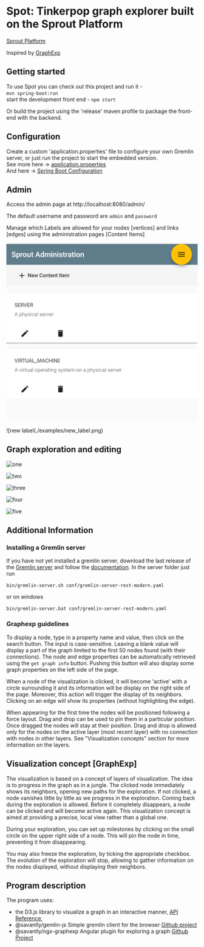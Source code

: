 # Spot: Tinkerpop graph explorer built on the Sprout Platform  

[Sprout Platform](https://github.com/savantly-net/sprout-platform) 

Inspired by [GraphExp](https://bricaud.github.io/graphexp/)  


## Getting started  

To use Spot you can check out this project and run it -  
`mvn spring-boot:run`  
start the development front end - 
`npm start`  

Or build the project using the 'release' maven profile to package the front-end with the backend.  
  
  
## Configuration

Create a custom 'application.properties' file to configure your own Gremlin server, or just run the project to start the embedded version.  
See more here -> [application.properties](./src/main/resources/application.properties)  
And here -> [Spring Boot Configuration](https://docs.spring.io/spring-boot/docs/current/reference/html/boot-features-external-config.html#boot-features-external-config-application-property-files) 
  
## Admin 

Access the admin page at http://localhost:8080/admin/  

The default username and password are `admin` and `password`  

Manage which Labels are allowed for your nodes [vertices] and links [edges] using the administration pages [Content Items]  

![label list](./examples/label_list.png)  

![new label(./examples/new_label.png)  

## Graph exploration and editing 

![one](https://github.com/savantly-net/ngx-graphexp/raw/master/examples/example.png)  

![two](https://github.com/savantly-net/ngx-graphexp/raw/master/examples/example_menu.png)  

![three](https://github.com/savantly-net/ngx-graphexp/raw/master/examples/example_create_node.png)  

![four](https://github.com/savantly-net/ngx-graphexp/raw/master/examples/example_drag_link.png)  

![five](https://github.com/savantly-net/ngx-graphexp/raw/master/examples/example_create_link.png)  
  
## Additional Information  

### Installing a Gremlin server

If you have not yet installed a gremlin server, download the last release of the [Gremlin server](http://tinkerpop.apache.org/) and follow the [documentation](http://tinkerpop.apache.org/docs/current/reference/#gremlin-server). In the server folder just run
```
bin/gremlin-server.sh conf/gremlin-server-rest-modern.yaml
```
or on windows
```
bin/gremlin-server.bat conf/gremlin-server-rest-modern.yaml
```


### Graphexp guidelines
To display a node, type in a property name and value, then click on the search button. The input is case-sensitive.
Leaving a blank value will display a part of the graph limited to the first 50 nodes found (with their connections).
The node and edge properties can be automatically retrieved using the `get graph info` button. Pushing this button will also display some graph properties on the left side of the page.

When a node of the visualization is clicked, it will become 'active' with a circle surrounding it and its information will be display on the right side of the page. Moreover, this action will trigger the display of its neighbors.
Clicking on an edge will show its properties (without highlighting the edge). 

When appearing for the first time the nodes will be positioned following a force layout. Drag and drop can be used to pin them in a particular position. Once dragged the nodes will stay at their position. Drag and drop is allowed only for the nodes on the active layer (most recent layer) with no connection with nodes in other layers. See "Visualization concepts" section for more information on the layers.

## Visualization concept [GraphExp]  

The visualization is based on a concept of layers of visualization. The idea is to progress in the graph as in a jungle. The clicked node immediately shows its neighbors, opening new paths for the exploration. If not clicked, a node vanishes little by little as we progress in the exploration. Coming back during the exploration is allowed. Before it completely disappears, a node can be clicked and will become active again.
This visualization concept is aimed at providing a precise, local view rather than a global one.

During your exploration, you can set up milestones by clicking on the small circle on the upper right side of a node. This will pin the node in time, preventing it from disappearing.

You may also freeze the exploration, by ticking the appropriate checkbox. The evolution of the exploration will stop, allowing to gather information on the nodes displayed, without displaying their neighbors.


## Program description

The program uses:
* the D3.js library to visualize a graph in an interactive manner, [API Reference](https://github.com/d3/d3/blob/master/API.md),
* @savantly/gemlin-js Simple gremlin client for the browser [Github project](https://github.com/savantly-net/gremlin-js)  
* @savantly/ngx-graphexp Angular plugin for exploring a graph  [Github Project](https://github.com/savantly-net/ngx-graphexp)  
  
